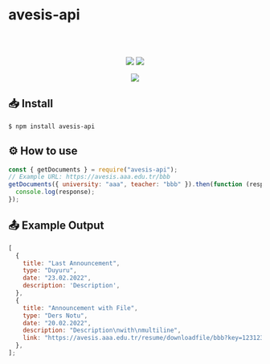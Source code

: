 # avesis-api

<div align="center">
  <br/>
  <br/>
  <p>
    <a href="https://www.npmjs.com/package/avesis-api"><img src="https://badgen.net/npm/dt/avesis-api"/></a>
    <a href="https://www.npmjs.com/package/avesis-api"><img src="https://badgen.net/packagephobia/install/avesis-api"></a>
  </p>
      <a href="https://npmjs.org/package/avesis-api"><img src="https://nodei.co/npm/avesis-api.png?downloads=true&downloadRank=true&stars=true"></a>
</div>

## 📥 Install

```
$ npm install avesis-api
```

## ⚙️ How to use

```js
const { getDocuments } = require("avesis-api");
// Example URL: https://avesis.aaa.edu.tr/bbb
getDocuments({ university: "aaa", teacher: "bbb" }).then(function (response) {
  console.log(response);
});
```
## 📤 Example Output
```js
[
  {
    title: "Last Announcement",
    type: "Duyuru",
    date: "23.02.2022",
    description: 'Description',
  },
  {
    title: "Announcement with File",
    type: "Ders Notu",
    date: "20.02.2022",
    description: "Description\nwith\nmultiline",
    link: "https://avesis.aaa.edu.tr/resume/downloadfile/bbb?key=1231231-1231-1231-1231-123123123123",
  },
];
```
